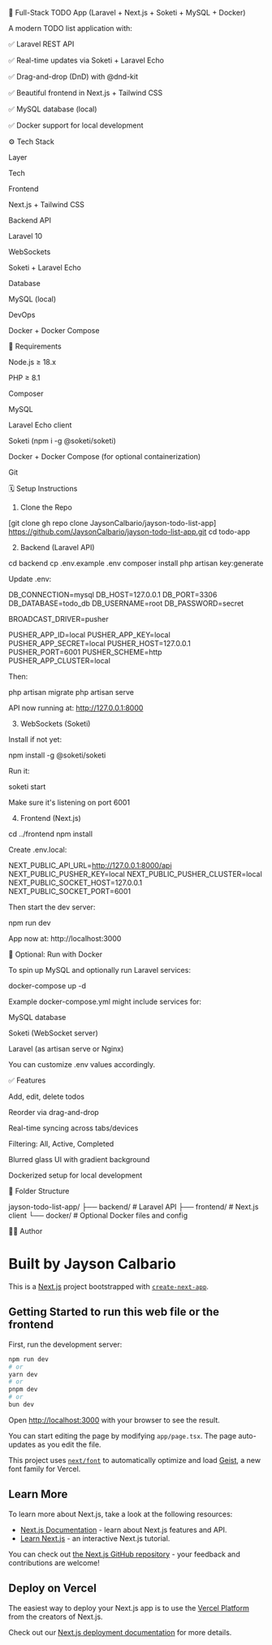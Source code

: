 
📜 Full-Stack TODO App (Laravel + Next.js + Soketi + MySQL + Docker)

A modern TODO list application with:

✅ Laravel REST API

✅ Real-time updates via Soketi + Laravel Echo

✅ Drag-and-drop (DnD) with @dnd-kit

✅ Beautiful frontend in Next.js + Tailwind CSS

✅ MySQL database (local)

✅ Docker support for local development

⚙️ Tech Stack

Layer

Tech

Frontend

Next.js + Tailwind CSS

Backend API

Laravel 10

WebSockets

Soketi + Laravel Echo

Database

MySQL (local)

DevOps

Docker + Docker Compose

📆 Requirements

Node.js ≥ 18.x

PHP ≥ 8.1

Composer

MySQL

Laravel Echo client

Soketi (npm i -g @soketi/soketi)

Docker + Docker Compose (for optional containerization)

Git

🗓️ Setup Instructions

1. Clone the Repo

[git clone gh repo clone JaysonCalbario/jayson-todo-list-app]
https://github.com/JaysonCalbario/jayson-todo-list-app.git
cd todo-app

2. Backend (Laravel API)

cd backend
cp .env.example .env
composer install
php artisan key:generate

Update .env:

DB_CONNECTION=mysql
DB_HOST=127.0.0.1
DB_PORT=3306
DB_DATABASE=todo_db
DB_USERNAME=root
DB_PASSWORD=secret

BROADCAST_DRIVER=pusher

PUSHER_APP_ID=local
PUSHER_APP_KEY=local
PUSHER_APP_SECRET=local
PUSHER_HOST=127.0.0.1
PUSHER_PORT=6001
PUSHER_SCHEME=http
PUSHER_APP_CLUSTER=local

Then:

php artisan migrate
php artisan serve

API now running at: http://127.0.0.1:8000

3. WebSockets (Soketi)

Install if not yet:

npm install -g @soketi/soketi

Run it:

soketi start

Make sure it's listening on port 6001

4. Frontend (Next.js)

cd ../frontend
npm install

Create .env.local:

NEXT_PUBLIC_API_URL=http://127.0.0.1:8000/api
NEXT_PUBLIC_PUSHER_KEY=local
NEXT_PUBLIC_PUSHER_CLUSTER=local
NEXT_PUBLIC_SOCKET_HOST=127.0.0.1
NEXT_PUBLIC_SOCKET_PORT=6001

Then start the dev server:

npm run dev

App now at: http://localhost:3000

🐳 Optional: Run with Docker

To spin up MySQL and optionally run Laravel services:

docker-compose up -d

Example docker-compose.yml might include services for:

MySQL database

Soketi (WebSocket server)

Laravel (as artisan serve or Nginx)

You can customize .env values accordingly.

✅ Features

Add, edit, delete todos

Reorder via drag-and-drop

Real-time syncing across tabs/devices

Filtering: All, Active, Completed

Blurred glass UI with gradient background

Dockerized setup for local development

📁 Folder Structure

jayson-todo-list-app/
├── backend/      # Laravel API
├── frontend/     # Next.js client
└── docker/       # Optional Docker files and config

🧑‍💻 Author

Built by Jayson Calbario
=======
This is a [Next.js](https://nextjs.org) project bootstrapped with [`create-next-app`](https://nextjs.org/docs/app/api-reference/cli/create-next-app).

## Getting Started to run this web file or the frontend

First, run the development server:

```bash
npm run dev
# or
yarn dev
# or
pnpm dev
# or
bun dev
```


Open [http://localhost:3000](http://localhost:3000) with your browser to see the result.

You can start editing the page by modifying `app/page.tsx`. The page auto-updates as you edit the file.

This project uses [`next/font`](https://nextjs.org/docs/app/building-your-application/optimizing/fonts) to automatically optimize and load [Geist](https://vercel.com/font), a new font family for Vercel.

## Learn More

To learn more about Next.js, take a look at the following resources:

- [Next.js Documentation](https://nextjs.org/docs) - learn about Next.js features and API.
- [Learn Next.js](https://nextjs.org/learn) - an interactive Next.js tutorial.

You can check out [the Next.js GitHub repository](https://github.com/vercel/next.js) - your feedback and contributions are welcome!

## Deploy on Vercel

The easiest way to deploy your Next.js app is to use the [Vercel Platform](https://vercel.com/new?utm_medium=default-template&filter=next.js&utm_source=create-next-app&utm_campaign=create-next-app-readme) from the creators of Next.js.

Check out our [Next.js deployment documentation](https://nextjs.org/docs/app/building-your-application/deploying) for more details.

